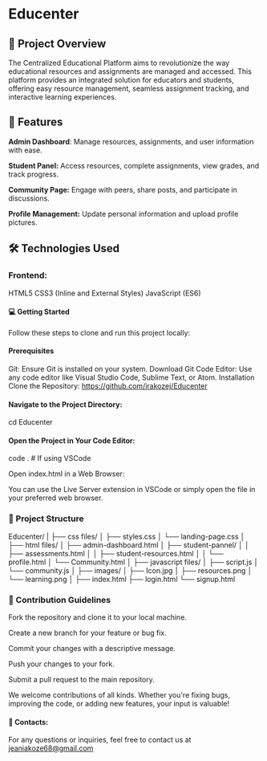 # Educenter

 ## 🚀 Project Overview

The Centralized Educational Platform aims to revolutionize the way educational resources and assignments are managed and accessed. This platform provides an integrated solution for educators and students, offering easy resource management, seamless assignment tracking, and interactive learning experiences.

## 🎯 Features

**Admin Dashboard**: Manage resources, assignments, and user information with ease.

**Student Panel:** Access resources, complete assignments, view grades, and track progress.

**Community Page:** Engage with peers, share posts, and participate in discussions.

**Profile Management:** Update personal information and upload profile pictures.


## 🛠️ Technologies Used

### Frontend:
HTML5
CSS3 (Inline and External Styles)
JavaScript (ES6)

#### 💻 Getting Started
Follow these steps to clone and run this project locally:

#### Prerequisites
Git: Ensure Git is installed on your system. Download Git
Code Editor: Use any code editor like Visual Studio Code, Sublime Text, or Atom.
Installation
Clone the Repository:
https://github.com/irakozej/Educenter

#### Navigate to the Project Directory:
cd Educenter

#### Open the Project in Your Code Editor:
code .  # If using VSCode

Open index.html in a Web Browser:

You can use the Live Server extension in VSCode or simply open the file in your preferred web browser.
### 📂 Project Structure

Educenter/
|
├── css files/
│   ├── styles.css
│   └── landing-page.css
│
├── html files/
│   ├── admin-dashboard.html
│   ├── student-pannel/
│   │   ├── assessments.html
│   │   ├── student-resources.html
│   │   └── profile.html
│   └── Community.html
│
├── javascript files/
│   ├── script.js
│   └── community.js
│
├── images/
│   ├── Icon.jpg
│   ├── resources.png
│   └── learning.png
│
├── index.html
├── login.html
└── signup.html


### 📝 Contribution Guidelines
Fork the repository and clone it to your local machine.

Create a new branch for your feature or bug fix.

Commit your changes with a descriptive message.

Push your changes to your fork.

Submit a pull request to the main repository.

We welcome contributions of all kinds. Whether you're fixing bugs, improving the code, or adding new features, your input is valuable!

#### 📧 Contacts:
For any questions or inquiries, feel free to contact us at jeaniakoze68@gmail.com

